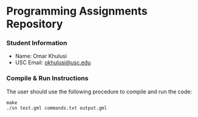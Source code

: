 # Programming Assignments Repository
### Student Information
  + Name: Omar Khulusi
  + USC Email: okhulusi@usc.edu

### Compile & Run Instructions
The user should use the following procedure to compile and run the code:
```shell
make
./sn test.gml commands.txt output.gml
```
